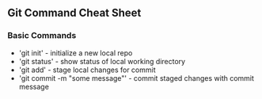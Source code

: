 ## Git Command Cheat Sheet


### Basic Commands

* 'git init' - initialize a new local repo
* 'git status' - show status of local working directory
* 'git add' - stage local changes for commit
* 'git commit -m "some message"' - commit staged changes with commit message
